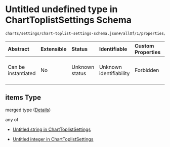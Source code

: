 # Untitled undefined type in ChartToplistSettings Schema

```txt
charts/settings/chart-toplist-settings-schema.json#/allOf/1/properties/colorMappings/items/properties/value/items
```



| Abstract            | Extensible | Status         | Identifiable            | Custom Properties | Additional Properties | Access Restrictions | Defined In                                                                                                               |
| :------------------ | :--------- | :------------- | :---------------------- | :---------------- | :-------------------- | :------------------ | :----------------------------------------------------------------------------------------------------------------------- |
| Can be instantiated | No         | Unknown status | Unknown identifiability | Forbidden         | Allowed               | none                | [chart-toplist-settings-schema.json\*](../out/charts/settings/chart-toplist-settings-schema.json "open original schema") |

## items Type

merged type ([Details](chart-toplist-settings-schema-allof-1-properties-colormappings-items-properties-value-items.md))

any of

* [Untitled string in ChartToplistSettings](chart-toplist-settings-schema-allof-1-properties-colormappings-items-properties-value-items-anyof-0.md "check type definition")

* [Untitled integer in ChartToplistSettings](chart-toplist-settings-schema-allof-1-properties-colormappings-items-properties-value-items-anyof-1.md "check type definition")
